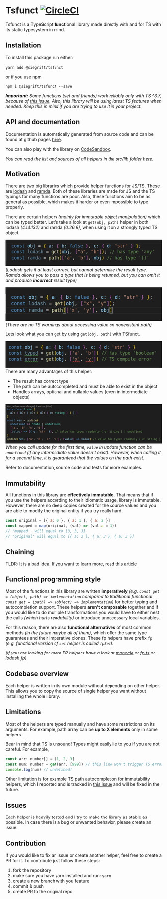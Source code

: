 # Tsfunct [![CircleCI](https://circleci.com/gh/Siegrift/tsfunct.svg?style=svg)](https://circleci.com/gh/Siegrift/tsfunct)

Tsfunct is a **T**ype**S**cript **funct**ional library made directly with and for TS with its static
typesystem in mind.

## Installation

To install this package run either:

`yarn add @siegrift/tsfunct`

or if you use npm

`npm i @siegrift/tsfunct --save`

_**Important:** Some functions (set and friends) work reliably only with TS ^3.7, because of [this
issue](https://github.com/microsoft/TypeScript/issues/33468). Also, this library will be using
latest TS features when needed. Keep this in mind if you are trying to use it in your project._

## API and documentation

Documentation is automatically generated from source code and can be found at github pages
[here](https://siegrift.github.io/tsfunct/).

You can also play with the library on [CodeSandbox](https://codesandbox.io/s/tsfunct-zysfi).

_You can read the list and sources of all helpers in the src/lib folder
[here](https://github.com/Siegrift/tsfunct/tree/master/src/lib)._

## Motivation

There are two big libraries which provide helper functions for JS/TS. These are
[lodash](https://github.com/lodash/lodash) and [ramda](https://github.com/ramda/ramda). Both of
these libraries are made for JS and the TS typings for many functions are poor. Also, these
functions aim to be as general as possible, which makes it harder or even impossible to type
properly.

There are certain helpers _(mainly for immutable object manipulation)_ which can be typed better.
Let's take a look at `get(obj, path)` helper in both lodash _(4.14.132)_ and ramda _(0.26.9)_,
when using it on a strongly typed TS object.

![Weak typed result](assets/weak_typed_get.png)<br/> _(Lodash gets it at least correct, but cannot
determine the result type. Ramda allows you to pass a type that is being returned, but you can omit
it and produce **incorrect** result type)_

![No compile error](assets/no_compile_error.png)<br/> _(There are no TS warnings about accessing
value on nonexistent path)_

Lets look what you can get by using `get(obj, path)` with TSfunct.

![Strongly typed get helper](assets/get_strong_typed.png)<br/> There are many advantages of this
helper:

- The result has correct type
- The path can be autocompleted and must be able to exist in the object
- Handles arrays, optional and nullable values (even in intermediate objects)

![Update helper](assets/good_update.png)<br/> _When you call update for the first time, `value` in
update function can be `undefined` (if any intermediate value doesn't exist). However, when calling
it for a second time, it is guaranteed that the values on the path exist._

Refer to documentation, source code and tests for more examples.

## Immutability

All functions in this library are **effectively immutable**. That means that if you use the helpers
according to their idiomatic usage, library is immutable. However, there are no deep copies created
for the source values and you are able to modify the original entity if you try really hard.

```javascript
const original = [{ a: 0 }, { a: 1 }, { a: 2 }]
const mapped = map(original, (val) => (val.a = 3))
// 'mapped'  will equal to [3, 3, 3]
// 'original' will equal to [{ a: 3 }, { a: 3 }, { a: 3 }]
```

## Chaining

TLDR: It is a bad idea. If you want to learn more, read
[this article](https://medium.com/making-internets/why-using-chain-is-a-mistake-9bc1f80d51ba)

## Functional programming style

Most of the functions in this library are written **imperatively** _(e.g. `const get = (object,
path) => implementation` compared to traditional functional `const get = (path) => (object) =>
implementation`)_ for better typing and autocompletion support. These helpers **aren't composable**
together and if you would like to do multiple transformations you would have to either nest the
calls _(which hurts readability)_ or introduce unnecessary local variables.

For this reason, there are also **functional alternatives** of most common methods _(in the future
maybe all of them)_, which offer the same type guarantees and their imperative clones. These fp
helpers have prefix `fp` _(e.g. functional version of `set` helper is called `fpSet`)_.

_(If you are looking for more FP helpers have a look at [monocle](https://github.com/gcanti/monocle-ts) or [fp
ts](https://github.com/gcanti/fp-ts) or [lodash
fp](https://github.com/lodash/lodash/wiki/FP-Guide))_

## Codebase overview

Each helper is written in its own module without depending on other helper. This allows you to copy
the source of single helper you want without installing the whole library.

## Limitations

Most of the helpers are typed manually and have some restrictions on its arguments. For example,
path array can be **up to X elements** only in some helpers...

Bear in mind that TS is unsound! Types might easily lie to you if you are not careful. For example,

```javascript
const arr: number[] = [1, 2, 3]
const num: number = get(arr, [999]) // this line won't trigger TS error!
console.log(num) // undefined!
```

Other limitation is for example TS path autocompletion for immutability helpers, which I reported
and is tracked in [this issue](https://github.com/microsoft/TypeScript/issues/31630) and will be
fixed in the future.

## Issues

Each helper is heavily tested and I try to make the library as stable as possible. In case there is
a bug or unwanted behavior, please create an issue.

## Contribution

If you would like to fix an issue or create another helper, feel free to create a PR for it. To
contribute just follow these steps:

1. fork the repository
2. make sure you have yarn installed and run: `yarn`
3. create a new branch with you feature
4. commit & push
5. create PR to the original repo
